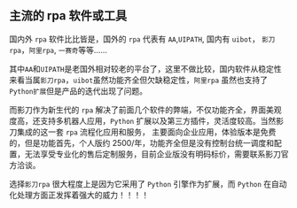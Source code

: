 ## 主流的 rpa 软件或工具

国内外 `rpa` 软件比比皆是，国外的 `rpa` 代表有 `AA`,`UIPATH`, 国内有 `uibot`，
`影刀rpa`，`阿里rpa`, `一赛奇`等等......

其中`AA`和`UIPATH`是老国外相对较老的平台了，这里不做比较，国内软件从稳定性来看当属`影刀rpa`，`uibot`虽然功能齐全但欠缺稳定性，`阿里rpa` 虽然也支持了`Python扩展`但是产品的迭代出现了问题。


而影刀作为新生代的 `rpa` 解决了前面几个软件的弊端，不仅功能齐全，界面美观度高，还支持多机器人应用，`Python` 扩展以及第三方插件，灵活度较高。当然影刀集成的这一套 `rpa` 流程化应用和服务，
主要面向企业应用，体验版本是免费的，但是功能首先，个人版约 2500/年，功能齐全但是没有控制台统一调度和配置，无法享受专业化的售后定制服务，目前企业版没有明码标价，需要联系影刀官方洽谈。

选择`影刀rpa` 很大程度上是因为它采用了 `Python` 引擎作为扩展，而 `Python` 在自动化处理方面正发挥着强大的威力！！！！